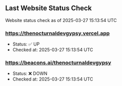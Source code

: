 ## Last Website Status Check

<!-- GitHub Action will update the section below -->
Website status check as of 2025-03-27 15:13:54 UTC

### https://thenocturnaldevgypsy.vercel.app
- Status: ✅ UP
- Checked at: 2025-03-27 15:13:54 UTC

### https://beacons.ai/thenocturnaldevgypsy
- Status: ❌ DOWN
- Checked at: 2025-03-27 15:13:54 UTC


<!-- End of GitHub Action update section -->
